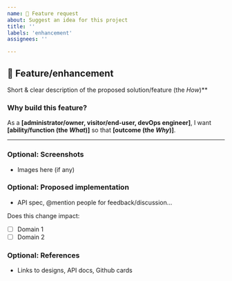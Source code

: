 ```yaml
---
name: 🚀 Feature request
about: Suggest an idea for this project
title: ''
labels: 'enhancement'
assignees: ''

---
```


## 🚀 Feature/enhancement

Short & clear description of the proposed solution/feature (the _How_)\*\*

### Why build this feature?

As a **[administrator/owner, visitor/end-user, devOps engineer]**, I want **[ability/function (the *What*)]** so that **[outcome (the *Why*)]**.

---

### Optional: Screenshots

- Images here (if any)

### Optional: Proposed implementation

- API spec, @mention people for feedback/discussion...

Does this change impact:
- [ ] Domain 1
- [ ] Domain 2

### Optional: References

- Links to designs, API docs, Github cards
